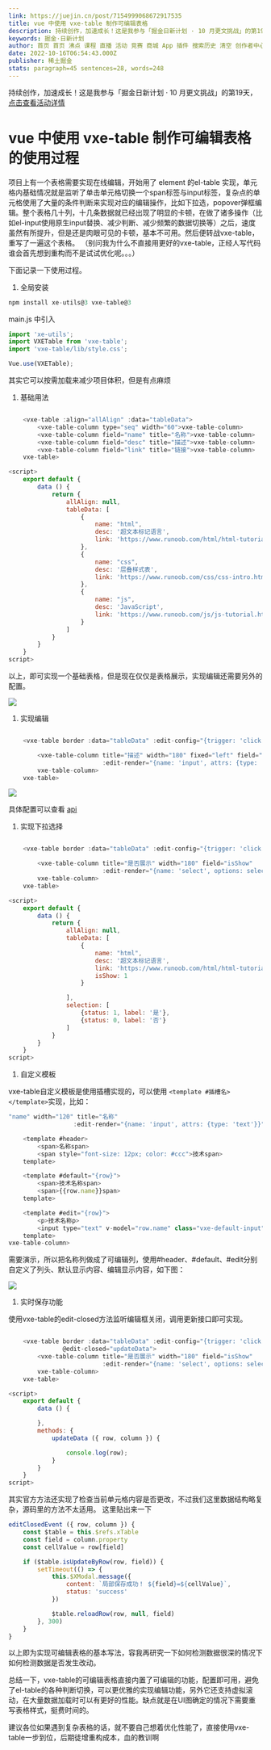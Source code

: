 ```yaml
---
link: https://juejin.cn/post/7154999068672917535
title: vue 中使用 vxe-table 制作可编辑表格
description: 持续创作，加速成长！这是我参与「掘金日新计划 · 10 月更文挑战」的第19天，点击查看活动详情 vue 中使用 vxe-table 制作可编辑表格的使用过程 项目上有一个表格需要实现在线编辑，开始用
keywords: 掘金·日新计划
author: 首页 首页 沸点 课程 直播 活动 竞赛 商城 App 插件 搜索历史 清空 创作者中心 写文章 发沸点 写笔记 写代码 草稿箱 创作灵感 查看更多 会员 登录 注册
date: 2022-10-16T06:54:43.000Z
publisher: 稀土掘金
stats: paragraph=45 sentences=28, words=248
---
```

持续创作，加速成长！这是我参与「掘金日新计划 · 10 月更文挑战」的第19天，[点击查看活动详情](https://juejin.cn/post/7147654075599978532 "https://juejin.cn/post/7147654075599978532")

# vue 中使用 vxe-table 制作可编辑表格的使用过程

项目上有一个表格需要实现在线编辑，开始用了 element 的el-table 实现，单元格内基础情况就是监听了单击单元格切换一个span标签与input标签，复杂点的单元格使用了大量的条件判断来实现对应的编辑操作，比如下拉选，popover弹框编辑。整个表格几十列，十几条数据就已经出现了明显的卡顿，在做了诸多操作（比如el-input使用原生input替换、减少判断、减少频繁的数据切换等）之后，速度虽然有所提升，但是还是肉眼可见的卡顿，基本不可用。然后便转战vxe-table，重写了一遍这个表格。 （别问我为什么不直接用更好的vxe-table，正经人写代码谁会首先想到重构而不是试试优化呢。。。）

下面记录一下使用过程。

1. 全局安装

```js
npm install xe-utils@3 vxe-table@3
```

main.js 中引入

```js
import 'xe-utils';
import VXETable from 'vxe-table';
import 'vxe-table/lib/style.css';

Vue.use(VXETable);
```

其实它可以按需加载来减少项目体积，但是有点麻烦

1. 基础用法

```js

    <vxe-table :align="allAlign" :data="tableData">
        <vxe-table-column type="seq" width="60">vxe-table-column>
        <vxe-table-column field="name" title="名称">vxe-table-column>
        <vxe-table-column field="desc" title="描述">vxe-table-column>
        <vxe-table-column field="link" title="链接">vxe-table-column>
    vxe-table>

<script>
    export default {
        data () {
            return {
                allAlign: null,
                tableData: [
                    {
                        name: "html",
                        desc: '超文本标记语言',
                        link: 'https://www.runoob.com/html/html-tutorial.html'
                    },
                    {
                        name: "css",
                        desc: '层叠样式表',
                        link: 'https://www.runoob.com/css/css-intro.html'
                    },
                    {
                        name: "js",
                        desc: 'JavaScript',
                        link: 'https://www.runoob.com/js/js-tutorial.html'
                    }
                ]
            }
        }
    }
script>
```

以上，即可实现一个基础表格，但是现在仅仅是表格展示，实现编辑还需要另外的配置。

![](https://p3-juejin.byteimg.com/tos-cn-i-k3u1fbpfcp/06149cd81ab748e88fcd1ca004415576~tplv-k3u1fbpfcp-zoom-in-crop-mark:1512:0:0:0.awebp)

1. 实现编辑

```js

    <vxe-table border :data="tableData" :edit-config="{trigger: 'click', mode: 'cell'}">

        <vxe-table-column title="描述" width="180" fixed="left" field="desc"
                          :edit-render="{name: 'input', attrs: {type: 'text'}}">
        vxe-table-column>
    vxe-table>

```

![](https://p3-juejin.byteimg.com/tos-cn-i-k3u1fbpfcp/bcbec6b932f24a66b3e1de33721f7ca2~tplv-k3u1fbpfcp-zoom-in-crop-mark:1512:0:0:0.awebp)

具体配置可以查看 [api](https://link.juejin.cn?target=https%3A%2F%2Fxuliangzhan_admin.gitee.io%2Fvxe-table%2F "https://xuliangzhan_admin.gitee.io/vxe-table/")

1. 实现下拉选择

```js

    <vxe-table border :data="tableData" :edit-config="{trigger: 'click', mode: 'cell'}">

        <vxe-table-column title="是否展示" width="180" field="isShow"
                          :edit-render="{name: 'select', options: selection, optionProps:                                         {value: 'status', label: 'label'}}">
        vxe-table-column>
    vxe-table>

<script>
    export default {
        data () {
            return {
                allAlign: null,
                tableData: [
                    {
                        name: "html",
                        desc: '超文本标记语言',
                        link: 'https://www.runoob.com/html/html-tutorial.html',
                        isShow: 1
                    }

                ],
                selection: [
                    {status: 1, label: '是'},
                    {status: 0, label: '否'}
                ]
            }
        }
    }
script>
```

1. 自定义模板

vxe-table自定义模板是使用插槽实现的，可以使用 `<template #插槽名></template>`实现，比如：

```js
"name" width="120" title="名称"
                  :edit-render="{name: 'input', attrs: {type: 'text'}}">

    <template #header>
        <span>名称span>
        <span style="font-size: 12px; color: #ccc">技术span>
    template>

    <template #default="{row}">
        <span>技术名称span>
        <span>{{row.name}}span>
    template>

    <template #edit="{row}">
        <p>技术名称p>
        <input type="text" v-model="row.name" class="vxe-default-input">
    template>
vxe-table-column>
```

需要演示，所以把名称列做成了可编辑列，使用#header、#default、#edit分别自定义了列头、默认显示内容、编辑显示内容，如下图：

![](https://p3-juejin.byteimg.com/tos-cn-i-k3u1fbpfcp/53519d09739d465d8a7c91a910f981a2~tplv-k3u1fbpfcp-zoom-in-crop-mark:1512:0:0:0.awebp)

1. 实时保存功能

使用vxe-table的edit-closed方法监听编辑框关闭，调用更新接口即可实现。

```js

    <vxe-table border :data="tableData" :edit-config="{trigger: 'click', mode: 'cell'}"
               @edit-closed="updateData">
        <vxe-table-column title="是否展示" width="180" field="isShow"
                          :edit-render="{name: 'select', options: selection, optionProps:                                         {value: 'status', label: 'label'}}">
        vxe-table-column>
    vxe-table>

<script>
    export default {
        data () {

        },
        methods: {
            updateData ({ row, column }) {

                console.log(row);
            }
        }
    }
script>
```

其实官方方法还实现了检查当前单元格内容是否更改，不过我们这里数据结构略复杂，源码里的方法不太适用。 这里贴出来一下

```js
editClosedEvent ({ row, column }) {
    const $table = this.$refs.xTable
    const field = column.property
    const cellValue = row[field]

    if ($table.isUpdateByRow(row, field)) {
        setTimeout(() => {
            this.$XModal.message({
                content: `局部保存成功！ ${field}=${cellValue}`,
                status: 'success'
            })

            $table.reloadRow(row, null, field)
        }, 300)
    }
}
```

以上即为实现可编辑表格的基本写法，容我再研究一下如何检测数据很深的情况下如何检测数据是否发生改动。

总结一下，vxe-table的可编辑表格直接内置了可编辑的功能，配置即可用，避免了el-table的各种判断切换，可以更优雅的实现编辑功能，另外它还支持虚拟滚动，在大量数据加载时可以有更好的性能。缺点就是在UI图确定的情况下需要重写表格样式，挺费时间的。

建议各位如果遇到复杂表格的话，就不要自己想着优化性能了，直接使用vxe-table一步到位，后期徒增重构成本，血的教训啊
